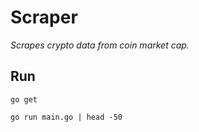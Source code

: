 # Scraper
_Scrapes crypto data from coin market cap._

## Run
```
go get

go run main.go | head -50
```
